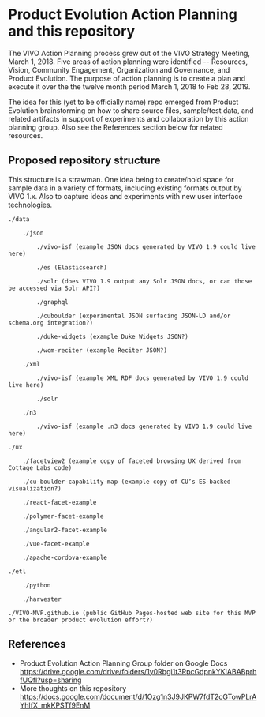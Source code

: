 # Product Evolution Action Planning and this repository

The VIVO Action Planning process grew out of the VIVO Strategy Meeting, March 1, 2018. Five areas of action planning were identified -- Resources, Vision, Community Engagement, Organization and Governance, and Product Evolution. The purpose of action planning is to create a plan and execute it over the the twelve month period March 1, 2018 to Feb 28, 2019.

The idea for this (yet to be officially name) repo emerged from Product Evolution brainstorming on how to share source files, sample/test data, and related artifacts in support of experiments and collaboration by this action planning group. Also see the References section below for related resources.

## Proposed repository structure

This structure is a strawman. One idea being to create/hold space for sample data in a variety of formats, including existing formats output by VIVO 1.x. Also to capture ideas and experiments with new user interface technologies.

	./data

		./json
  
			./vivo-isf (example JSON docs generated by VIVO 1.9 could live here)
    
			./es (Elasticsearch)
  
			./solr (does VIVO 1.9 output any Solr JSON docs, or can those be accessed via Solr API?)
    
			./graphql
    
			./cuboulder (experimental JSON surfacing JSON-LD and/or schema.org integration?)
    
			./duke-widgets (example Duke Widgets JSON?)
    
			./wcm-reciter (example Reciter JSON?)

		./xml
  
			./vivo-isf (example XML RDF docs generated by VIVO 1.9 could live here)
    
			./solr

		./n3
  
			./vivo-isf (example .n3 docs generated by VIVO 1.9 could live here)

	./ux

		./facetview2 (example copy of faceted browsing UX derived from Cottage Labs code)
  
		./cu-boulder-capability-map (example copy of CU’s ES-backed visualization?)
  
		./react-facet-example
  
		./polymer-facet-example
  
		./angular2-facet-example
  
		./vue-facet-example
  
		./apache-cordova-example

	./etl

		./python
  
		./harvester

	./VIVO-MVP.github.io (public GitHub Pages-hosted web site for this MVP or the broader product evolution effort?)

## References

* Product Evolution Action Planning Group folder on Google Docs https://drive.google.com/drive/folders/1y0Rbgi1t3RpcGdpnkYKIABABprhfUQfl?usp=sharing
* More thoughts on this repository https://docs.google.com/document/d/1Ozg1n3J9JKPW7fdT2cGTowPLrAYhlfX_mkKPSTf9EnM

